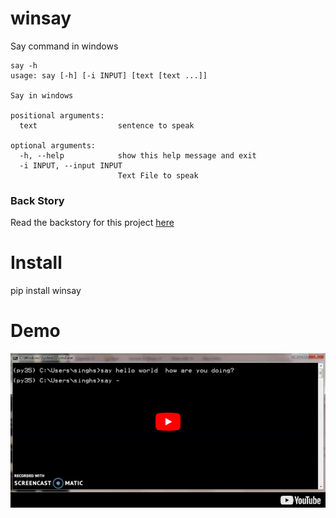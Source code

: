 # winsay
Say command in windows

```
say -h
usage: say [-h] [-i INPUT] [text [text ...]]

Say in windows

positional arguments:
  text                  sentence to speak

optional arguments:
  -h, --help            show this help message and exit
  -i INPUT, --input INPUT
                        Text File to speak
```


### Back Story

Read the backstory for this project [here](https://sukhbinder.wordpress.com/2020/09/30/winsay/)

# Install
pip install winsay


# Demo

[![Check a demo](https://raw.githubusercontent.com/sukhbinder/winsay/master/img/youtube.png)](https://youtu.be/dZaV5MtG3n4)


